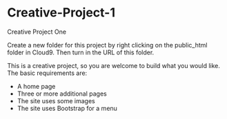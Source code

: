 # Creative-Project-1
Creative Project One

Create a new folder for this project by right clicking on the public_html folder in Cloud9.  Then turn in the URL of this folder.

This is a creative project, so you are welcome to build what you would like. The basic requirements are:

* A home page
* Three or more additional pages
* The site uses some images
* The site uses Bootstrap for a menu


